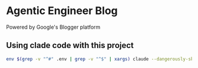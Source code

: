 # Agentic Engineer Blog
Powered by Google's Blogger platform


## Using clade code with this project
```bash
env $(grep -v "^#" .env | grep -v "^$" | xargs) claude --dangerously-skip-permissions
```